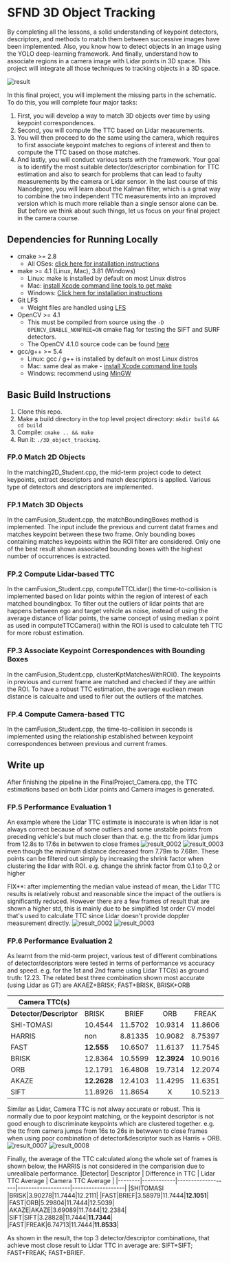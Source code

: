# SFND 3D Object Tracking
By completing all the lessons, a solid understanding of keypoint detectors, descriptors, and methods to match them between successive images have been implemented. Also, you know how to detect objects in an image using the YOLO deep-learning framework. 
And finally, understand how to associate regions in a camera image with Lidar points in 3D space. This project will integrate all those techniques to tracking objects in a 3D space.

![result](https://user-images.githubusercontent.com/31724244/178157698-80c9d515-11d5-4255-b944-eacbcc6bae7d.gif)


In this final project, you will implement the missing parts in the schematic. To do this, you will complete four major tasks: 
1. First, you will develop a way to match 3D objects over time by using keypoint correspondences. 
2. Second, you will compute the TTC based on Lidar measurements. 
3. You will then proceed to do the same using the camera, which requires to first associate keypoint matches to regions of interest and then to compute the TTC based on those matches. 
4. And lastly, you will conduct various tests with the framework. Your goal is to identify the most suitable detector/descriptor combination for TTC estimation and also to search for problems that can lead to faulty measurements by the camera or Lidar sensor. In the last course of this Nanodegree, you will learn about the Kalman filter, which is a great way to combine the two independent TTC measurements into an improved version which is much more reliable than a single sensor alone can be. But before we think about such things, let us focus on your final project in the camera course. 


## Dependencies for Running Locally
* cmake >= 2.8
  * All OSes: [click here for installation instructions](https://cmake.org/install/)
* make >= 4.1 (Linux, Mac), 3.81 (Windows)
  * Linux: make is installed by default on most Linux distros
  * Mac: [install Xcode command line tools to get make](https://developer.apple.com/xcode/features/)
  * Windows: [Click here for installation instructions](http://gnuwin32.sourceforge.net/packages/make.htm)
* Git LFS
  * Weight files are handled using [LFS](https://git-lfs.github.com/)
* OpenCV >= 4.1
  * This must be compiled from source using the `-D OPENCV_ENABLE_NONFREE=ON` cmake flag for testing the SIFT and SURF detectors.
  * The OpenCV 4.1.0 source code can be found [here](https://github.com/opencv/opencv/tree/4.1.0)
* gcc/g++ >= 5.4
  * Linux: gcc / g++ is installed by default on most Linux distros
  * Mac: same deal as make - [install Xcode command line tools](https://developer.apple.com/xcode/features/)
  * Windows: recommend using [MinGW](http://www.mingw.org/)

## Basic Build Instructions

1. Clone this repo.
2. Make a build directory in the top level project directory: `mkdir build && cd build`
3. Compile: `cmake .. && make`
4. Run it: `./3D_object_tracking`.


### FP.0 Match 2D Objects
In the matching2D_Student.cpp, the mid-term project code to detect keypoints, extract descriptors and match descriptors is applied. Various type of detectors and descriptors are implemented. 

### FP.1 Match 3D Objects
In the camFusion_Student.cpp, the matchBoundingBoxes method is implemented. The input include the previous and current datat frames and matches keypoint between these two frame. Only bounding boxes containing matches keypoints within the ROI filter are considered. Only one of the best result shown associated bounding boxes with the highest number of occurrences is extracted. 

### FP.2 Compute Lidar-based TTC
In the camFusion_Student.cpp, computeTTCLidar() the time-to-collision is implemented based on lidar points within the region of interest of each matched boundingbox. To filter out the outliers of lidar points that are happens between ego and target vehicle as noise, instead of using the average distance of lidar points, the same concept of using median x point as used in computeTTCCamera() within the ROI is used to calculate teh TTC for more robust estimation.  

### FP.3 Associate Keypoint Correspondences with Bounding Boxes
In the camFusion_Student.cpp, clusterKptMatchesWithROI(). The keypoints in previous and current frame are matched and checked if they are within the ROI. To have a robust TTC estimation, the average eucliean mean distance is calcualte and used to filer out the outliers of the matches. 

### FP.4 Compute Camera-based TTC
In the camFusion_Student.cpp, the time-to-collision in seconds is implemented using the relationship established between keypoint correspondences between previous and current frames.

## Write up
After finishing the pipeline in the FinalProject_Camera.cpp, the TTC estimations based on both Lidar points and Camera images is generated. 

### FP.5 Performance Evaluation 1
An example where the Lidar TTC estimate is inaccurate is when lidar  is not always correct because of some outliers and some unstable points from preceding vehicle's  but much closer than that. e.g. the ttc from lidar jumps from 12.8s to 17.6s in betwwen to close frames
![result_0002](https://user-images.githubusercontent.com/31724244/178157947-b999ed0e-a943-44eb-823b-39cdecaacbb4.png)
![result_0003](https://user-images.githubusercontent.com/31724244/178157960-c0400ff7-673d-4074-95c4-8a39b9268af2.png)
even though the minimum distance decreased from 7.79m to 7.68m. These points can be filtered out simply by increasing the shrink factor when clustering the lidar with ROI. e.g. change the shrink factor from 0.1 to 0,2 or higher

FIX**: after implementing the median value instead of mean, the Lidar TTC results is relatively robust and reasonable since the impact of the outliers is significantly reduced. 
However there are a few frames of result that are shown a higher std, this is mainly due to be simplified 1st order CV model that's used to calculate TTC since Lidar doesn't provide doppler measurement directly. 
![result_0002](https://user-images.githubusercontent.com/31724244/178166670-fc7b960a-075b-4179-bc6f-59093776663a.png)
![result_0003](https://user-images.githubusercontent.com/31724244/178166673-b05d91bb-f733-437c-9f0d-065ed16c382a.png)

### FP.6 Performance Evaluation 2
As learnt from the mid-term project, various test of different combinations of detector/descriptors were tested in terms of performance vs accuracy and speed.
e.g. for the 1st and 2nd frame using Lidar TTC(s) as ground truth: 12.23. The related best three combination shown most accurate (using Lidar as GT) are AKAEZ+BRISK; FAST+BRISK, BRISK+ORB

| Camera TTC(s)           |             |         |             |         |         |         |
| ----------------------- | ----------- | :-----: | :---------: | :-----: | :-----: | :-----: |
| **Detector/Descriptor** | BRISK       |  BRIEF  |     ORB     |  FREAK  |  AKAZE  |  SIFT   |
| SHI-TOMASI              | 10.4544     | 11.5702 |   10.9314   | 11.8606 |    X    | 12.4518 |
| HARRIS                  | non         | 8.81335 |   10.9082   | 8.75397 |    X    | 8.81335 |
| FAST                    | **12.555**  | 10.6507 |   11.6137   | 11.7545 |    X    |  11.99  |
| BRISK                   | 12.8364     | 10.5599 | **12.3924** | 10.9016 |    X    | 15.5841 |
| ORB                     | 12.1791     | 16.4808 |   19.7314   | 12.2074 |    X    | 9.83629 |
| AKAZE                   | **12.2628** | 12.4103 |   11.4295   | 11.6351 | 11.8071 | 12.273  |
| SIFT                    | 11.8926     | 11.8654 |      X      | 10.5213 |    X    | 10.2713 |


Similar as Lidar, Camera TTC is not alway accurate or robust. This is normally due to poor keypoint matching, or the keypoint descriptor is not good enough to discriminate keypoints which are clustered together.  e.g. the ttc from camera jumps from 16s to 26s in betwwen to close frames when using poor combination of detector&descriptor such as Harris + ORB. 
![result_0007](https://user-images.githubusercontent.com/31724244/178158452-72b035be-0d0f-413c-b864-026b5c4e8e92.png)
![result_0008](https://user-images.githubusercontent.com/31724244/178158456-e22151a8-9b54-4de6-a648-6ed654ae58d5.png)

Finally, the average of the TTC calculated along the whole set of frames is shown below, the HARRIS is not considered in the comparision due to unrealibale performance. 
|Detector| Descriptor | Difference in TTC | Lidar TTC Average | Camera TTC Average |
|--------|------------|-------------------|-------------------|-------------------|
|SHITOMASI |BRISK|3.90278|11.7444|12.2111|
|FAST|BRIEF|3.58979|11.7444|**12.1051**|
|FAST|ORB|5.29804|11.7444|12.5039|
|AKAZE|AKAZE|3.69089|11.7444|12.2384|
|SIFT|SIFT|3.28828|11.7444|**11.7344**|
|FAST|FREAK|6.74713|11.7444|**11.8533**|

As shown in the result, the top 3 detector/descriptor combinations, that achieve most close result to Lidar TTC in average are: SIFT+SIFT; FAST+FREAK; FAST+BRIEF. 

